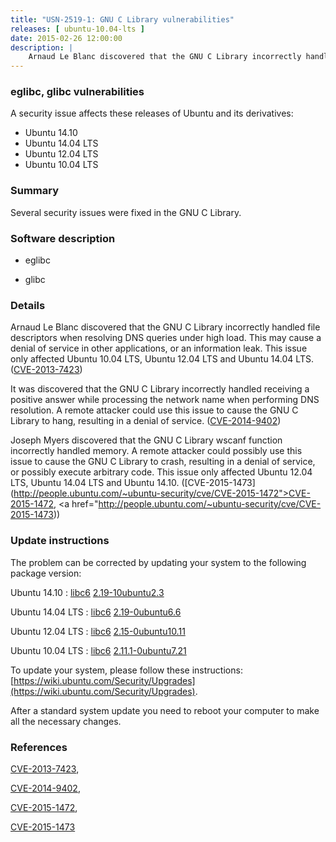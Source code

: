 ```yaml
---
title: "USN-2519-1: GNU C Library vulnerabilities"
releases: [ ubuntu-10.04-lts ]
date: 2015-02-26 12:00:00
description: |
    Arnaud Le Blanc discovered that the GNU C Library incorrectly handled file descriptors when resolving DNS queries under high load. This may cause a denial of service in other applications, or an information leak. This issue only affected Ubuntu 10.04 LTS, Ubuntu 12.04 LTS and Ubuntu 14.04 LTS. ([CVE-2013-7423](http://people.ubuntu.com/~ubuntu-security/cve/CVE-2013-7423))
--- 
```

 
### eglibc, glibc vulnerabilities

A security issue affects these releases of Ubuntu and its derivatives:

* Ubuntu 14.10
* Ubuntu 14.04 LTS
* Ubuntu 12.04 LTS
* Ubuntu 10.04 LTS

### Summary

Several security issues were fixed in the GNU C Library. 

### Software description

* eglibc 

* glibc 

### Details

Arnaud Le Blanc discovered that the GNU C Library incorrectly handled file descriptors when resolving DNS queries under high load. This may cause a denial of service in other applications, or an information leak. This issue only affected Ubuntu 10.04 LTS, Ubuntu 12.04 LTS and Ubuntu 14.04 LTS. ([CVE-2013-7423](http://people.ubuntu.com/~ubuntu-security/cve/CVE-2013-7423))

It was discovered that the GNU C Library incorrectly handled receiving a positive answer while processing the network name when performing DNS resolution. A remote attacker could use this issue to cause the GNU C Library to hang, resulting in a denial of service. ([CVE-2014-9402](http://people.ubuntu.com/~ubuntu-security/cve/CVE-2014-9402))

Joseph Myers discovered that the GNU C Library wscanf function incorrectly handled memory. A remote attacker could possibly use this issue to cause the GNU C Library to crash, resulting in a denial of service, or possibly execute arbitrary code. This issue only affected Ubuntu 12.04 LTS, Ubuntu 14.04 LTS and Ubuntu 14.10. ([CVE-2015-1473](http://people.ubuntu.com/~ubuntu-security/cve/CVE-2015-1472">CVE-2015-1472</a>, <a href="http://people.ubuntu.com/~ubuntu-security/cve/CVE-2015-1473)) 

### Update instructions

The problem can be corrected by updating your system to the following package version:

Ubuntu 14.10
 : [libc6](https://launchpad.net/ubuntu/+source/glibc) <span> [2.19-10ubuntu2.3](https://launchpad.net/ubuntu/+source/glibc/2.19-10ubuntu2.3) </span> 

Ubuntu 14.04 LTS
 : [libc6](https://launchpad.net/ubuntu/+source/eglibc) <span> [2.19-0ubuntu6.6](https://launchpad.net/ubuntu/+source/eglibc/2.19-0ubuntu6.6) </span> 

Ubuntu 12.04 LTS
 : [libc6](https://launchpad.net/ubuntu/+source/eglibc) <span> [2.15-0ubuntu10.11](https://launchpad.net/ubuntu/+source/eglibc/2.15-0ubuntu10.11) </span> 

Ubuntu 10.04 LTS
 : [libc6](https://launchpad.net/ubuntu/+source/eglibc) <span> [2.11.1-0ubuntu7.21](https://launchpad.net/ubuntu/+source/eglibc/2.11.1-0ubuntu7.21) </span> 

To update your system, please follow these instructions: [https://wiki.ubuntu.com/Security/Upgrades](https://wiki.ubuntu.com/Security/Upgrades).

After a standard system update you need to reboot your computer to make all the necessary changes. 

### References

 [CVE-2013-7423](http://people.ubuntu.com/~ubuntu-security/cve/CVE-2013-7423), 

 [CVE-2014-9402](http://people.ubuntu.com/~ubuntu-security/cve/CVE-2014-9402), 

 [CVE-2015-1472](http://people.ubuntu.com/~ubuntu-security/cve/CVE-2015-1472), 

 [CVE-2015-1473](http://people.ubuntu.com/~ubuntu-security/cve/CVE-2015-1473)
 
